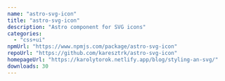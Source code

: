 ```yaml
---
name: "astro-svg-icon"
title: "astro-svg-icon"
description: "Astro component for SVG icons"
categories:
  - "css+ui"
npmUrl: "https://www.npmjs.com/package/astro-svg-icon"
repoUrl: "https://github.com/karesztrk/astro-svg-icon"
homepageUrl: "https://karolytorok.netlify.app/blog/styling-an-svg/"
downloads: 30
---
```

